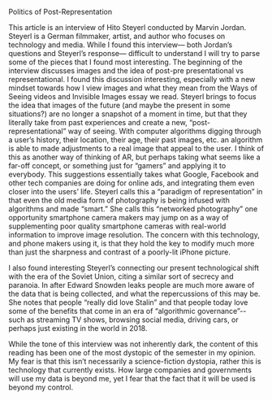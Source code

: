 Politics of Post-Representation

This article is an interview of Hito Steyerl conducted by Marvin Jordan. Steyerl is a German filmmaker, artist, and author who focuses on technology and media. While I found this interview— both Jordan’s questions and Steyerl’s response— difficult to understand I will try to parse some of the pieces that I found most interesting. The beginning of the interview discusses images and the idea of post-pre presentational vs representational. I found this discussion interesting, especially with a new mindset towards how I view images and what they mean from the Ways of Seeing videos and Invisible Images essay we read. Steyerl brings to focus the idea that images of the future (and maybe the present in some situations?) are no longer a snapshot of a moment in time, but that they literally take from past experiences and create a new, “post-representational” way of seeing. With computer algorithms digging through a user’s history, their location, their age, their past images, etc. an algorithm is able to made adjustments to a real image that appeal to the user. I think of this as another way of thinking of AR, but perhaps taking what seems like a far-off concept, or something just for “gamers” and applying it to everybody. This suggestions essentially takes what Google, Facebook and other tech companies are doing for online ads, and integrating them even closer into the users’ life. Steyerl calls this a “paradigm of representation” in that even the old media form of photography is being infused with algorithms and made “smart.” She calls this “networked photography” one opportunity smartphone camera makers may jump on as a way of supplementing poor quality smartphone cameras with real-world information to improve image resolution. The concern with this technology, and phone makers using it, is that they hold the key to modify much more than just the sharpness and contrast of a poorly-lit iPhone picture.
	
I also found interesting Steyerl’s connecting our present technological shift with the era of the Soviet Union, citing a similar sort of secrecy and paranoia. In after Edward Snowden leaks people are much more aware of the data that is being collected, and what the repercussions of this may be. She notes that people “really did love Stalin” and that people today love some of the benefits that come in an era of “algorithmic governance”-- such as streaming TV shows, browsing social media, driving cars, or perhaps just existing in the world in 2018. 
	
While the tone of this interview was not inherently dark, the content of this reading has been one of the most dystopic of the semester in my opinion. My fear is that this isn’t necessarily a science-fiction dystopia, rather this is technology that currently exists. How large companies and governments will use my data is beyond me, yet I fear that the fact that it will be used is beyond my control. 

